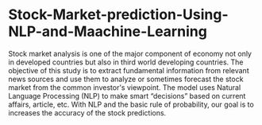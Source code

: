 # Stock-Market-prediction-Using-NLP-and-Maachine-Learning

Stock market analysis is one of the major component of economy not only in developed countries but also in third world developing countries.
The objective of this study is to extract fundamental information from relevant news sources and use them to analyze or sometimes forecast the stock market from the common investor's viewpoint.
The model uses Natural Language Processing (NLP) to make smart “decisions” based on current affairs, article, etc. With NLP and the basic rule of probability, our goal is to increases the accuracy of the stock predictions. 
